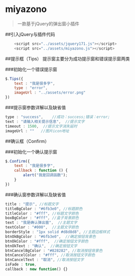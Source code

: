 # miyazono
>一款基于jQuery的弹出窗小插件

##引入jQuery与插件代码
```javascript
	<script src="../assets/jquery171.js"></script>
    <script src="../assets/miyazono.js"></script>
```
##提示框（Tips）
提示窗主要分为成功提示窗和错误提示窗两类

###初始化一个错误提示窗
```javascript
$.Tips({
	text : "我是很多字",
	type : "error",
	imageUrl : "../assets/error.png"
})
```
###提示窗参数详解以及缺省值
```javascript
type : "success",    //成功：success;错误：error;
text : "请输入相关提示信息",  //提示文字
timeout : 1500,  //提示文字消失延时
imageUrl : ""   //图片icon地址
```
##确认框（Confirm）

###初始化一个确认提示窗
```javascript
$.Confirm({
	text : "我是很多字",
	callback : function () {
		alert("我是回调函数");
	}
})
```
###确认窗参数详解以及缺省值
```javascript
title : "提示", //标题文字
titleBgColor : "#6fb3e0", //标题颜色
titleColor : "#fff", //标题文字颜色
boxBgColor : "#fff", //盒子背景颜色
text : "我是确认弹出窗",  //主题文字
textColor : "#000",  //主题文字颜色
borderStyle : "1px solid #d8d8d8", //主题边框样式
btnOkBgColor : "#6fb3e0",  //确定按钮背景色
btnOkColor : "#fff",  //确定按钮文字颜色
btnOkText : "确认",  //确定按钮文字
btnCancelBgColor : "#828282", //取消按钮背景色
btnCancelColor : "#fff", //取消按钮文字颜色
btnCancelText : "取消", //取消按钮文字
isFade : true,
callback : new function() {} 			
```